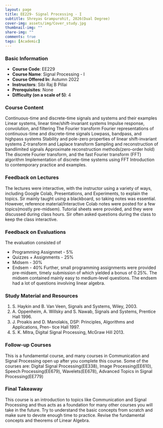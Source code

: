 ```yaml
---
layout: page
title: EE229- Signal Processing - I
subtitle: Shreyas Grampurohit, 2026(Dual Degree)
cover-img: assets/img/Cover_study.jpg
thumbnail-img: ""
share-img: ""
comments: true
tags: [Academic]
---
```


### Basic Information

- **Course Code**: EE229
- **Course Name**: Signal Processing - I
- **Course Offered In**: Autumn 2022
- **Instructors**: Sibi Raj B Pillai
- **Prerequisites**: None
- **Difficulty (on a scale of 5)**: 4

### Course Content


Continuous-time and discrete-time signals and systems and their examples
Linear systems, linear time/shift-invariant systems
Impulse response, convolution, and filtering
The Fourier transform
Fourier representations of continuous-time and discrete-time signals
Lowpass, bandpass, and highpass systems
Stability and pole-zero properties of linear shift-invariant systems
Z-transform and Laplace transform
Sampling and reconstruction of bandlimited signals
Approximate reconstruction methods(zero-order hold)
The discrete Fourier transform, and the fast Fourier transform (FFT) algorithm
Implementation of discrete-time systems using FFT
Introduction to contemporary practice and examples.
### Feedback on Lectures


The lectures were interactive, with the instructor using a variety of ways, including Google Colab, Presentations, and Experiments, to explain the topics. Sir mainly taught using a blackboard, so taking notes was essential. However, reference material/Interactive Colab notes were posted for a few topics(mostly pre-midsem). Tutorial sheets were provided, and they were discussed during class hours. Sir often asked questions during the class to keep the class interactive.
### Feedback on Evaluations


The evaluation consisted of 
- Programming Assignmet - 5%
- Quizzes + Assignments - 25%
- Midsem - 30%
- Endsem - 40%
Further, small programming assignments were provided pre-midsem, timely submission of which yielded a bonus of 0.25%.
The midsem contained mainly easy to medium-level questions. The endsem had a lot of questions involving linear algebra.

### Study Material and Resources


1. S. Haykin and B. Van Veen, Signals and Systems, Wiley, 2003.
2. A. Oppenheim, A. Willsky and S. Nawab, Signals and Systems, Prentice Hall 1996.
3. J. Proakis and D. Manolakis, DSP: Principles, Algorithms and Applications, Pren-
tice Hall 1997.
4. S. K. Mitra, Digital Signal Processing, McGraw Hill 2013.

### Follow-up Courses


This is a fundamental course, and many courses in Communication and Signal Processing open up after you complete this course. 
Some of the courses are:
Digital Signal Processing(EE338), Image Processing(EE610), Speech Processing(EE679),
Wavelets(EE678), Advanced Topics in Signal Processing(EE779)
### Final Takeaway


This course is an introduction to topics like Communication and Signal Processing and thus acts as a foundation for many other courses you will take in the future. Try to understand the basic concepts from scratch and make sure to devote enough time to practice. Revise the fundamental concepts and theorems of Linear Algebra.